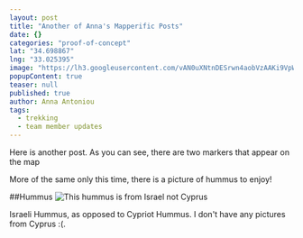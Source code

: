 ```yaml
---
layout: post
title: "Another of Anna's Mapperific Posts"
date: {}
categories: "proof-of-concept"
lat: "34.698867"
lng: "33.025395"
image: "https://lh3.googleusercontent.com/vAN0uXNtnDESrwn4aobVzAAKi9VpWX5sd2y1Uw5RhA=w1620-h911-no"
popupContent: true
teaser: null
published: true
author: Anna Antoniou
tags: 
  - trekking
  - team member updates
---
```




Here is another post. As you can see, there are two markers that appear on the map

More of the same only this time, there is a picture of hummus to enjoy!

##Hummus
![This hummus is from Israel not Cyprus](https://lh3.googleusercontent.com/vAN0uXNtnDESrwn4aobVzAAKi9VpWX5sd2y1Uw5RhA=w1620-h911-no "Again not in Cyprus")

Israeli Hummus, as opposed to Cypriot Hummus. I don't have any pictures from Cyprus :(.
